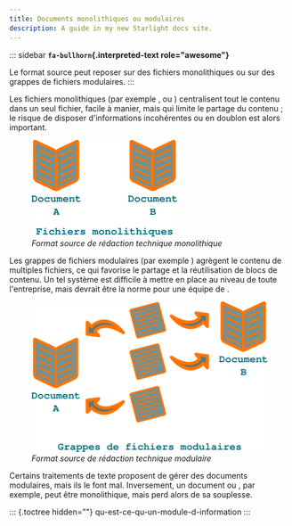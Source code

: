 ```yaml
---
title: Documents monolithiques ou modulaires
description: A guide in my new Starlight docs site.
---
```


::: sidebar
**`fa-bullhorn`{.interpreted-text role="awesome"}**

Le format source peut reposer sur des fichiers monolithiques ou sur des
grappes de fichiers modulaires.
:::

Les fichiers monolithiques (par exemple , ou ) centralisent tout le
contenu dans un seul fichier, facile à manier, mais qui limite le
partage du contenu ; le risque de disposer d\'informations incohérentes
ou en doublon est alors important.

<figure>
<img src="graphics/monolithique.svg" alt="graphics/monolithique.svg" />
<figcaption><em>Format source de rédaction technique
monolithique</em></figcaption>
</figure>

Les grappes de fichiers modulaires (par exemple ) agrègent le contenu de
multiples fichiers, ce qui favorise le partage et la réutilisation de
blocs de contenu. Un tel système est difficile à mettre en place au
niveau de toute l\'entreprise, mais devrait être la norme pour une
équipe de .

<figure>
<img src="graphics/grappe.svg" alt="graphics/grappe.svg" />
<figcaption><em>Format source de rédaction technique
modulaire</em></figcaption>
</figure>

Certains traitements de texte proposent de gérer des documents
modulaires, mais ils le font mal. Inversement, un document ou , par
exemple, peut être monolithique, mais perd alors de sa souplesse.

::: {.toctree hidden=""}
qu-est-ce-qu-un-module-d-information
:::
